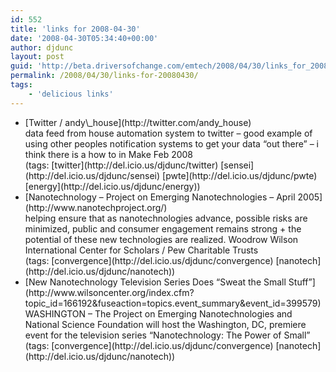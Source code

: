 ```yaml
---
id: 552
title: 'links for 2008-04-30'
date: '2008-04-30T05:34:40+00:00'
author: djdunc
layout: post
guid: 'http://beta.driversofchange.com/emtech/2008/04/30/links_for_20080430/'
permalink: /2008/04/30/links-for-20080430/
tags:
    - 'delicious links'
---
```


- <div class="delicious-link">[Twitter / andy\_house](http://twitter.com/andy_house)</div><div class="delicious-extended">data feed from house automation system to twitter – good example of using other peoples notification systems to get your data “out there” – i think there is a how to in Make Feb 2008</div><div class="delicious-tags">(tags: [twitter](http://del.icio.us/djdunc/twitter) [sensei](http://del.icio.us/djdunc/sensei) [pwte](http://del.icio.us/djdunc/pwte) [energy](http://del.icio.us/djdunc/energy))</div>
- <div class="delicious-link">[Nanotechnology – Project on Emerging Nanotechnologies – April 2005](http://www.nanotechproject.org/)</div><div class="delicious-extended">helping ensure that as nanotechnologies advance, possible risks are minimized, public and consumer engagement remains strong + the potential of these new technologies are realized. Woodrow Wilson International Center for Scholars / Pew Charitable Trusts </div><div class="delicious-tags">(tags: [convergence](http://del.icio.us/djdunc/convergence) [nanotech](http://del.icio.us/djdunc/nanotech))</div>
- <div class="delicious-link">[New Nanotechnology Television Series Does “Sweat the Small Stuff”](http://www.wilsoncenter.org/index.cfm?topic_id=166192&fuseaction=topics.event_summary&event_id=399579)</div><div class="delicious-extended">WASHINGTON – The Project on Emerging Nanotechnologies and National Science Foundation will host the Washington, DC, premiere event for the television series “Nanotechnology: The Power of Small”</div><div class="delicious-tags">(tags: [convergence](http://del.icio.us/djdunc/convergence) [nanotech](http://del.icio.us/djdunc/nanotech))</div>